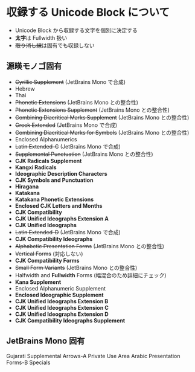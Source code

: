 # 収録する Unicode Block について

* Unicode Block から収録する文字を個別に決定する
* **太字**は Fullwidth 扱い
* ~~取り消し線~~は固有でも収録しない

## 源暎モノゴ固有
* ~~Cyrillic Supplement~~ (JetBrains Mono で合成)
* Hebrew
* Thai
* ~~Phonetic Extensions~~ (JetBrains Mono との整合性)
* ~~Phonetic Extensions Supplement~~ (JetBrains Mono との整合性)
* ~~Combining Diacritical Marks Supplement~~ (JetBrains Mono との整合性)
* ~~Greek Extended~~ (JetBrains Mono で合成)
* ~~Combining Diacritical Marks for Symbols~~ (JetBrains Mono との整合性)
* Enclosed Alphanumerics
* ~~Latin Extended-C~~ (JetBrains Mono で合成)
* ~~Supplemental Punctuation~~ (JetBrains Mono との整合性)
* **CJK Radicals Supplement**
* **Kangxi Radicals**
* **Ideographic Description Characters**
* **CJK Symbols and Punctuation**
* **Hiragana**
* **Katakana**
* **Katakana Phonetic Extensions**
* **Enclosed CJK Letters and Months**
* **CJK Compatibility**
* **CJK Unified Ideographs Extension A**
* **CJK Unified Ideographs**
* ~~Latin Extended-D~~ (JetBrains Mono で合成)
* **CJK Compatibility Ideographs**
* ~~Alphabetic Presentation Forms~~ (JetBrains Mono との整合性)
* ~~Vertical Forms~~ (対応しない)
* **CJK Compatibility Forms**
* ~~Small Form Variants~~ (JetBrains Mono との整合性)
* Halfwidth and **Fullwidth** Forms (幅混合のため詳細にチェック)
* **Kana Supplement**
* Enclosed Alphanumeric Supplement
* **Enclosed Ideographic Supplement**
* **CJK Unified Ideographs Extension B**
* **CJK Unified Ideographs Extension C**
* **CJK Unified Ideographs Extension D**
* **CJK Compatibility Ideographs Supplement**

## JetBrains Mono 固有
Gujarati
Supplemental Arrows-A
Private Use Area
Arabic Presentation Forms-B
Specials
